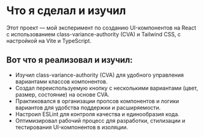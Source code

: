 # Что я сделал и изучил

Этот проект — мой эксперимент по созданию UI-компонентов на React с использованием class-variance-authority (CVA) и Tailwind CSS, с настройкой на Vite и TypeScript.

## Вот что я реализовал и изучил:

- Изучил class-variance-authority (CVA) для удобного управления вариантами классов компонентов.
- Создал переиспользуемую кнопку с несколькими вариантами (цвет, размер, состояние) на основе CVA.
- Практиковался в организации пропсов компонентов и логики вариантов для удобства поддержки и расширяемости.
- Настроил ESLint для контроля качества и единообразия кода.
- Оптимизировал рабочий процесс для разработки, стилизации и тестирования UI-компонентов в изоляции.
